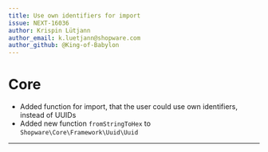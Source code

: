 ```yaml
---
title: Use own identifiers for import
issue: NEXT-16036
author: Krispin Lütjann
author_email: k.luetjann@shopware.com
author_github: @King-of-Babylon
---
```

# Core
* Added function for import, that the user could use own identifiers, instead of UUIDs
* Added new function `fromStringToHex` to `Shopware\Core\Framework\Uuid\Uuid`
___
